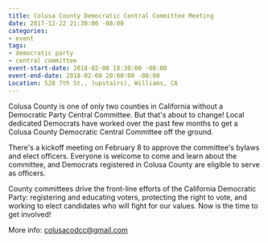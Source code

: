 ```yaml
---
title: Colusa County Democratic Central Committee Meeting
date: 2017-12-22 21:30:00 -08:00
categories:
- event
tags:
- democratic party
- central committee
event-start-date: 2018-02-08 18:30:00 -08:00
event-end-date: 2018-02-08 20:00:00 -08:00
Location: 528 7th St., (upstairs), Williams, CA
---
```


Colusa County is one of only two counties in California without a Democratic Party Central Committee. But that's about to change! Local dedicated Democrats have worked over the past few months to get a Colusa County Democratic Central      Committee off the ground.  

There's a kickoff meeting on February 8 to approve the committee's bylaws      and elect officers. Everyone      is welcome to come and learn about the committee, and Democrats      registered in Colusa County are eligible to serve as officers.

County committees drive the front-line efforts of the California Democratic Party: registering and educating voters, protecting the right to vote, and working to elect candidates who will fight for our values. Now is the time to get involved!

More info: [colusacodcc@gmail.com](mailto:colusacodcc@gmail.com)